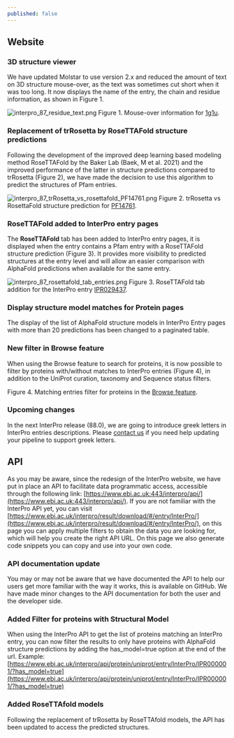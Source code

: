 ```yaml
---
published: false
---
```

## Website

### 3D structure viewer
We have updated Molstar to use version 2.x and reduced the amount of text on 3D structure mouse-over, as the text was sometimes cut short when it was too long. It now displays the name of the entry, the chain and residue information, as shown in Figure 1.

![interpro_87_residue_text.png]({{site.baseurl}}/assets/media/images/posts/interpro_87_residue_text.png)
Figure 1. Mouse-over information for [1g1u](https://www.ebi.ac.uk/interpro/structure/PDB/1g1u/).

### Replacement of trRosetta by RoseTTAFold structure predictions
Following the development of the improved deep learning based modeling method RoseTTAFold by the Baker Lab (Baek, M et al. 2021) and the improved performance of the latter in structure predictions compared to trRosetta (Figure 2), we have made the decision to use this algorithm to predict the structures of Pfam entries.

![interpro_87_trRosetta_vs_rosettafold_PF14761.png]({{site.baseurl}}/assets/media/images/posts/interpro_87_trRosetta_vs_rosettafold_PF14761.png)
Figure 2. trRosetta vs RosettaFold structure prediction for [PF14761](https://www.ebi.ac.uk/interpro/entry/pfam/PF14761/rosettafold/).

### RoseTTAFold added to InterPro entry pages
The **RoseTTAFold** tab has been added to InterPro entry pages, it is displayed when the entry contains a Pfam entry with a RoseTTAFold structure prediction (Figure 3). It provides more visibility to predicted structures at the entry level and will allow an easier comparison with AlphaFold predictions when available for the same entry.

![interpro_87_rosettafold_tab_entries.png]({{site.baseurl}}/assets/media/images/posts/interpro_87_rosettafold_tab_entries.png)
Figure 3. RoseTTAFold tab addition for the InterPro entry [IPR029437](https://www.ebi.ac.uk/interpro/entry/InterPro/IPR029437/).

### Display structure model matches for Protein pages
The display of the list of AlphaFold structure models in InterPro Entry pages with more than 20 predictions has been changed to a paginated table.

### New filter in Browse feature
When using the Browse feature to search for proteins, it is now possible to filter by proteins with/without matches to InterPro entries (Figure 4), in addition to the UniProt curation, taxonomy and Sequence status filters.

Figure 4. Matching entries filter for proteins in the [Browse feature](https://www.ebi.ac.uk/interpro/protein/UniProt/?search=#table).

### Upcoming changes
In the next InterPro release (88.0), we are going to introduce greek letters in InterPro entries descriptions. Please [contact us](mailto:interhelp@ebi.ac.uk) if you need help updating your pipeline to support greek letters.

## API

As you may be aware, since the redesign of the InterPro website, we have put in place an API to facilitate data programmatic access, accessible through the following link: [https://www.ebi.ac.uk:443/interpro/api/](https://www.ebi.ac.uk:443/interpro/api/). 
If you are not familiar with the InterPro API yet, you can visit [https://www.ebi.ac.uk/interpro/result/download/#/entry/InterPro/](https://www.ebi.ac.uk/interpro/result/download/#/entry/InterPro/), on this page you can apply multiple filters to obtain the data you are looking for, which will help you create the right API URL. On this page we also generate code snippets you can copy and use into your own code.

### API documentation update
You may or may not be aware that we have documented the API to help our users get more familiar with the way it works, this is available on GitHub.
We have made minor changes to the API documentation for both the user and the developer side.

### Added Filter for proteins with Structural Model
When using the InterPro API to get the list of proteins matching an InterPro entry, you can now filter the results to only have proteins with AlphaFold structure predictions by adding the has_model=true option at the end of the url.
Example: [https://www.ebi.ac.uk/interpro/api/protein/uniprot/entry/InterPro/IPR000001/?has_model=true](https://www.ebi.ac.uk/interpro/api/protein/uniprot/entry/InterPro/IPR000001/?has_model=true)

### Added RoseTTAfold models
Following the replacement of trRosetta by RoseTTAfold models, the API has been updated to access the predicted structures.
